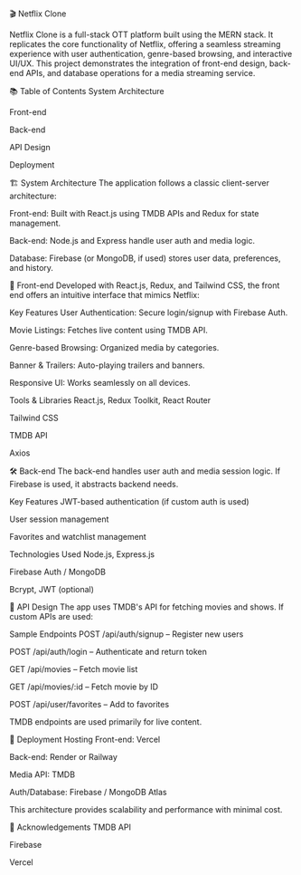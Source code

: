 🎬 Netflix Clone

Netflix Clone is a full-stack OTT platform built using the MERN stack. It replicates the core functionality of Netflix, offering a seamless streaming experience with user authentication, genre-based browsing, and interactive UI/UX. This project demonstrates the integration of front-end design, back-end APIs, and database operations for a media streaming service.

📚 Table of Contents
System Architecture

Front-end

Back-end

API Design

Deployment

🏗️ System Architecture
The application follows a classic client-server architecture:

Front-end: Built with React.js using TMDB APIs and Redux for state management.

Back-end: Node.js and Express handle user auth and media logic.

Database: Firebase (or MongoDB, if used) stores user data, preferences, and history.

🎨 Front-end
Developed with React.js, Redux, and Tailwind CSS, the front end offers an intuitive interface that mimics Netflix:

Key Features
User Authentication: Secure login/signup with Firebase Auth.

Movie Listings: Fetches live content using TMDB API.

Genre-based Browsing: Organized media by categories.

Banner & Trailers: Auto-playing trailers and banners.

Responsive UI: Works seamlessly on all devices.

Tools & Libraries
React.js, Redux Toolkit, React Router

Tailwind CSS

TMDB API

Axios

🛠️ Back-end
The back-end handles user auth and media session logic. If Firebase is used, it abstracts backend needs.

Key Features
JWT-based authentication (if custom auth is used)

User session management

Favorites and watchlist management

Technologies Used
Node.js, Express.js

Firebase Auth / MongoDB

Bcrypt, JWT (optional)

📡 API Design
The app uses TMDB's API for fetching movies and shows. If custom APIs are used:

Sample Endpoints
POST /api/auth/signup – Register new users

POST /api/auth/login – Authenticate and return token

GET /api/movies – Fetch movie list

GET /api/movies/:id – Fetch movie by ID

POST /api/user/favorites – Add to favorites

TMDB endpoints are used primarily for live content.

🚀 Deployment
Hosting
Front-end: Vercel

Back-end: Render or Railway

Media API: TMDB

Auth/Database: Firebase / MongoDB Atlas

This architecture provides scalability and performance with minimal cost.

🙌 Acknowledgements
TMDB API

Firebase

Vercel
